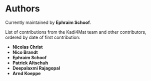 # Authors

Currently maintained by **Ephraim Schoof**.

List of contributions from the Kadi4Mat team and other contributors, ordered by
date of first contribution:

* **Nicolas Christ**
* **Nico Brandt**
* **Ephraim Schoof**
* **Patrick Altschuh**
* **Deepalaxmi Rajagopal**
* **Arnd Koeppe**
